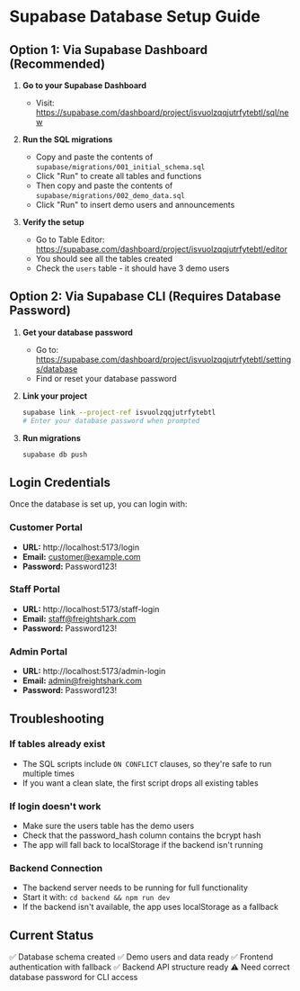 # Supabase Database Setup Guide

## Option 1: Via Supabase Dashboard (Recommended)

1. **Go to your Supabase Dashboard**
   - Visit: https://supabase.com/dashboard/project/isvuolzqqjutrfytebtl/sql/new

2. **Run the SQL migrations**
   - Copy and paste the contents of `supabase/migrations/001_initial_schema.sql`
   - Click "Run" to create all tables and functions
   - Then copy and paste the contents of `supabase/migrations/002_demo_data.sql`
   - Click "Run" to insert demo users and announcements

3. **Verify the setup**
   - Go to Table Editor: https://supabase.com/dashboard/project/isvuolzqqjutrfytebtl/editor
   - You should see all the tables created
   - Check the `users` table - it should have 3 demo users

## Option 2: Via Supabase CLI (Requires Database Password)

1. **Get your database password**
   - Go to: https://supabase.com/dashboard/project/isvuolzqqjutrfytebtl/settings/database
   - Find or reset your database password

2. **Link your project**
   ```bash
   supabase link --project-ref isvuolzqqjutrfytebtl
   # Enter your database password when prompted
   ```

3. **Run migrations**
   ```bash
   supabase db push
   ```

## Login Credentials

Once the database is set up, you can login with:

### Customer Portal
- **URL:** http://localhost:5173/login
- **Email:** customer@example.com
- **Password:** Password123!

### Staff Portal
- **URL:** http://localhost:5173/staff-login
- **Email:** staff@freightshark.com
- **Password:** Password123!

### Admin Portal
- **URL:** http://localhost:5173/admin-login
- **Email:** admin@freightshark.com
- **Password:** Password123!

## Troubleshooting

### If tables already exist
- The SQL scripts include `ON CONFLICT` clauses, so they're safe to run multiple times
- If you want a clean slate, the first script drops all existing tables

### If login doesn't work
- Make sure the users table has the demo users
- Check that the password_hash column contains the bcrypt hash
- The app will fall back to localStorage if the backend isn't running

### Backend Connection
- The backend server needs to be running for full functionality
- Start it with: `cd backend && npm run dev`
- If the backend isn't available, the app uses localStorage as a fallback

## Current Status
✅ Database schema created
✅ Demo users and data ready
✅ Frontend authentication with fallback
✅ Backend API structure ready
⚠️ Need correct database password for CLI access